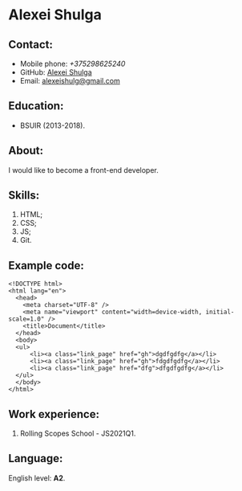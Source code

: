 # **Alexei Shulga**

## Contact:
* Mobile phone: *+375298625240*
* GitHub: [Alexei Shulga](https://github.com/alexeishulga)
* Email: <alexeishulg@gmail.com>

## Education:
* BSUIR (2013-2018).

## About:
I would like to become a front-end developer.

## Skills:
1. HTML;
1. CSS;
1. JS;
1. Git.

## Example code:
```
<!DOCTYPE html>
<html lang="en">
  <head>
    <meta charset="UTF-8" />
    <meta name="viewport" content="width=device-width, initial-scale=1.0" />
    <title>Document</title>
  </head>
  <body>
  <ul>
      <li><a class="link_page" href="gh">dgdfgdfg</a></li>
      <li><a class="link_page" href="gh">fdgdfgdfg</a></li>
      <li><a class="link_page" href="dfg">dfgdfgdfg</a></li>
  </ul>
  </body>
</html>
```

## Work experience:
1. Rolling Scopes School - JS2021Q1.

## Language:
English level: **A2**.
